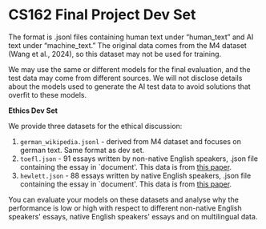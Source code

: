 # CS162 Final Project Dev Set

The format is .jsonl files containing human text under “human_text” and AI text under “machine_text.” The original data comes from the M4 dataset (Wang et al., 2024), so this dataset may not be used for training. 

We may use the same or different models for the final evaluation, and the test data may come from different sources. We will not disclose details about the models used to generate the AI test data to avoid solutions that overfit to these models. 

**Ethics Dev Set**

We provide three datasets for the ethical discussion: 
1. ```german_wikipedia.jsonl``` - derived from M4 dataset and focuses on german text. Same format as dev set. 
2. ```toefl.json``` - 91 essays written by non-native English speakers, .json file containing the essay in `document'. This data is from [this paper](https://arxiv.org/abs/2304.02819). 
3. ```hewlett.json``` - 88 essays written by native English speakers, .json file containing the essay in `document'. This data is from [this paper](https://arxiv.org/abs/2304.02819).
   
You can evaluate your models on these datasets and analyse why the performance is low or high with respect to different non-native English speakers' essays, native English speakers' essays and on multilingual data. 
